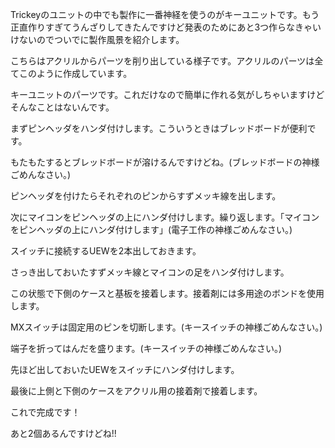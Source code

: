 Trickeyのユニットの中でも製作に一番神経を使うのがキーユニットです。もう正直作りすぎてうんざりしてきたんですけど発表のためにあと3つ作らなきゃいけないのでついでに製作風景を紹介します。

こちらはアクリルからパーツを削り出している様子です。アクリルのパーツは全てこのように作成しています。

キーユニットのパーツです。これだけなので簡単に作れる気がしちゃいますけどそんなことはないんです。

まずピンヘッダをハンダ付けします。こういうときはブレッドボードが便利です。

もたもたするとブレッドボードが溶けるんですけどね。(ブレッドボードの神様ごめんなさい。)

ピンヘッダを付けたらそれぞれのピンからすずメッキ線を出します。

次にマイコンをピンヘッダの上にハンダ付けします。繰り返します。「マイコンをピンヘッダの上にハンダ付けします」(電子工作の神様ごめんなさい。)

スイッチに接続するUEWを2本出しておきます。

さっき出しておいたすずメッキ線とマイコンの足をハンダ付けします。

この状態で下側のケースと基板を接着します。接着剤には多用途のボンドを使用します。

MXスイッチは固定用のピンを切断します。(キースイッチの神様ごめんなさい。)

端子を折ってはんだを盛ります。(キースイッチの神様ごめんなさい。)

先ほど出しておいたUEWをスイッチにハンダ付けします。

最後に上側と下側のケースをアクリル用の接着剤で接着します。

これで完成です！

あと2個あるんですけどね!!